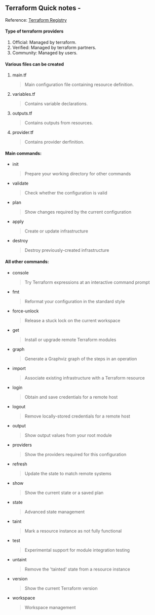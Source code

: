 ## Terraform Quick notes -
Reference: [Terraform Registry](https://registry.terraform.io/)

#### Type of terraform providers
1. Official: Managed by terraform.
2. Verified: Managed by terraform partners.
3. Community: Managed by users.

#### Various files can be created
1. main.tf
    > Main configuration file containing resource definition.
2. variables.tf
    > Contains variable declarations.
3. outputs.tf
    > Contains outputs from resources.
4. provider.tf
    > Contains provider derfinition.

#### Main commands:
- init          
    > Prepare your working directory for other commands
- validate      
    > Check whether the configuration is valid
- plan          
    >Show changes required by the current configuration
- apply         
    > Create or update infrastructure
- destroy       
    > Destroy previously-created infrastructure

#### All other commands:
- console       
    > Try Terraform expressions at an interactive command prompt
- fmt           
    > Reformat your configuration in the standard style
- force-unlock  
    > Release a stuck lock on the current workspace
- get           
    > Install or upgrade remote Terraform modules
- graph         
    > Generate a Graphviz graph of the steps in an operation
- import        
    > Associate existing infrastructure with a Terraform resource
- login         
    > Obtain and save credentials for a remote host
- logout        
    > Remove locally-stored credentials for a remote host
- output        
    > Show output values from your root module
- providers     
    > Show the providers required for this configuration
- refresh       
    > Update the state to match remote systems
- show          
    > Show the current state or a saved plan
- state         
    > Advanced state management
- taint         
    > Mark a resource instance as not fully functional
- test          
    > Experimental support for module integration testing
- untaint       
    > Remove the 'tainted' state from a resource instance
- version       
    > Show the current Terraform version
- workspace     
    > Workspace management



